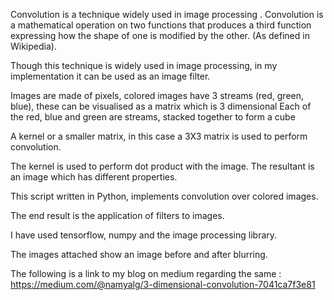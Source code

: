 Convolution is a technique widely used in image processing . Convolution is a mathematical operation on two functions that produces a third function expressing how the shape of one is modified by the other. (As defined in Wikipedia).

Though this technique is widely used in image processing, in my implementation it can be used as an image filter.

Images are made of pixels, colored images have 3 streams (red, green, blue), these can be visualised as a matrix which is 3 dimensional
Each of the red, blue and green are streams, stacked together to form a cube

A kernel or a smaller matrix, in this case a 3X3 matrix is used to perform convolution.

The kernel is used to perform dot product with the image. The resultant is an image which has different properties.

This script written in Python, implements convolution over colored images.

The end result is the application of filters to images.

I have used tensorflow, numpy and the image processing library.

The images attached show an image before and after blurring.

The following is a link to my blog on medium regarding the same : https://medium.com/@namyalg/3-dimensional-convolution-7041ca7f3e81
